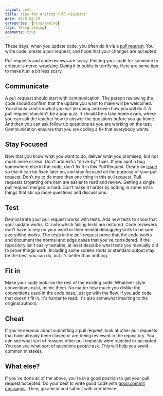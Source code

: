 ```yaml
---
layout: post
title: Tips for Writing Pull Requests
date: 2020-04-29
categories: [Programming]
tags: [Programming]
comments: true
---
```

These days, when you update code, you often do it via a [pull request](https://help.github.com/en/github/collaborating-with-issues-and-pull-requests/about-pull-requests). You write code, create a pull request, and hope that your changes are accepted.

Pull requests and code reviews are scary. Posting your code for someone to critique is nerve-wracking. Doing it in public is terrifying. Here are some tips to make it all a bit less scary.

## Communicate

A pull request should start with communication. The person reviewing the code should confirm that the update you want to make will be welcomed. You should confirm what you will be doing and even how you will do it. A pull request shouldn't be a pop quiz. It should be a take home exam, where you can ask the teacher how to answer the questions before you go home. And then you can ask follow up questions as you are working on the test. Communication ensures that you are coding a fix that everybody wants.

## Stay Focused

Now that you know what you want to do, deliver what you promised, but not much more or less. Don't add extra "drive-by" fixes. If you spot a bug somewhere else in the code, don't fix it in this Pull Request. Create an [issue](https://help.github.com/en/github/managing-your-work-on-github/about-issues) so that it can be fixed later on, and stay focused on the purpose of your pull request. Don't try to do more than one thing in this pull request. Pull requests targetting one item are easier to read and review. Getting a single pull request merged is hard. Don't make it harder by adding in some extra things that stir up more questions and discussions.

## Test

Demonstrate your pull request works with tests. Add new tests to show that your update works. Or note which failing tests are restored. Code reviewers don't have to rely on your word or their mental debugging skills to be sure everything works. The tests in the pull request prove that the code works and document the normal and edge cases that you've considered. If the repository isn't easily testable, at least describe what tests you manually did to prove things work. Including some screen shots or standard output may be the best you can do, but it's better than nothing.

## Fit in

Make your code look like the rest of the existing code. Whatever style conventions exist, mimic them. No matter how much you dislike the conventions used in the code base, just go with the flow. If you add code that doesn't fit in, it's harder to read. It's also somewhat insulting to the original authors.

## Cheat

If you're nervous about submitting a pull request, look at other pull requests that have already been closed or are being reviewed in the repository. You can see what sort of reasons other pull requests were rejected or accepted. You can see what sort of questions people ask. This will help you avoid common mistakes.

## What else?

If you've done all of the above, you're in a good position to get your pull request accepted. Do your best to write good code with [good commit messages](https://chris.beams.io/posts/git-commit/). Then, go ahead and submit with confidence.
